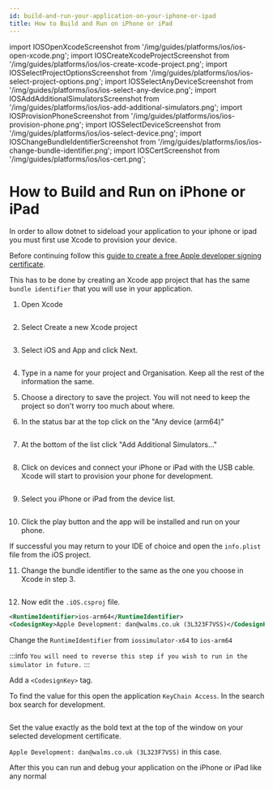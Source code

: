 ```yaml
---
id: build-and-run-your-application-on-your-iphone-or-ipad
title: How to Build and Run on iPhone or iPad
---
```


import IOSOpenXcodeScreenshot from '/img/guides/platforms/ios/ios-open-xcode.png';
import IOSCreateXcodeProjectScreenshot from '/img/guides/platforms/ios/ios-create-xcode-project.png';
import IOSSelectProjectOptionsScreenshot from '/img/guides/platforms/ios/ios-select-project-options.png';
import IOSSelectAnyDeviceScreenshot from '/img/guides/platforms/ios/ios-select-any-device.png';
import IOSAddAdditionalSimulatorsScreenshot from '/img/guides/platforms/ios/ios-add-additional-simulators.png';
import IOSProvisionPhoneScreenshot from '/img/guides/platforms/ios/ios-provision-phone.png';
import IOSSelectDeviceScreenshot from '/img/guides/platforms/ios/ios-select-device.png';
import IOSChangeBundleIdentifierScreenshot from '/img/guides/platforms/ios/ios-change-bundle-identifier.png';
import IOSCertScreenshot from '/img/guides/platforms/ios/ios-cert.png';

# How to Build and Run on iPhone or iPad

In order to allow dotnet to sideload your application to your iphone or ipad you must first use Xcode to provision your device.

Before continuing follow this [guide to create a free Apple developer signing certificate](https://docs.microsoft.com/en-us/xamarin/ios/get-started/installation/device-provisioning/free-provisioning).

This has to be done by creating an Xcode app project that has the same `bundle identifier` that you will use in your application.

1. Open Xcode

<img src={IOSOpenXcodeScreenshot} alt=''/>

2. Select Create a new Xcode project

<img src={IOSCreateXcodeProjectScreenshot} alt=''/>

3. Select iOS and App and click Next.

<img src={IOSSelectProjectOptionsScreenshot} alt=''/>

4. Type in a name for your project and Organisation. Keep all the rest of the information the same.

5. Choose a directory to save the project. You will not need to keep the project so don't worry too much about where.

6. In the status bar at the top click on the "Any device (arm64)"

<img src={IOSSelectAnyDeviceScreenshot} alt=''/>

7. At the bottom of the list click "Add Additional Simulators..."

<img src={IOSAddAdditionalSimulatorsScreenshot} alt=''/>

8. Click on devices and connect your iPhone or iPad with the USB cable. Xcode will start to provision your phone for development.

<img src={IOSProvisionPhoneScreenshot} alt=''/>

9. Select you iPhone or iPad from the device list.

<img src={IOSSelectDeviceScreenshot} alt=''/>

10. Click the play button and the app will be installed and run on your phone.

If successful you may return to your IDE of choice and open the `info.plist` file from the iOS project.

11. Change the bundle identifier to the same as the one you choose in Xcode in step 3.

<img src={IOSChangeBundleIdentifierScreenshot} alt=''/>

12. Now edit the `.iOS.csproj` file.

```xml
<RuntimeIdentifier>ios-arm64</RuntimeIdentifier>
<CodesignKey>Apple Development: dan@walms.co.uk (3L323F7VSS)</CodesignKey>
```

Change the `RuntimeIdentifier` from `iossimulator-x64` to `ios-arm64`

:::info
`You will need to reverse this step if you wish to run in the simulator in future.`
:::

Add a `<CodesignKey>` tag.

To find the value for this open the application `KeyChain Access`. In the search box search for development.

<img src={IOSCertScreenshot} alt=''/>

Set the value exactly as the bold text at the top of the window on your selected development certificate.

`Apple Development: dan@walms.co.uk (3L323F7VSS)` in this case.

After this you can run and debug your application on the iPhone or iPad like any normal
